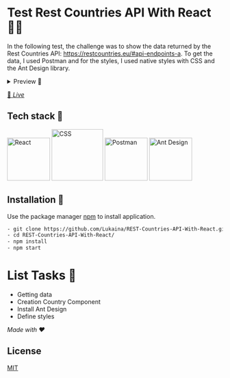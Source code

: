 # Test Rest Countries API With React 👩‍💻

In the following test, the challenge was to show the data returned by the Rest Countries API: https://restcountries.eu/#api-endpoints-a. To get the data, I used Postman and for the styles, I used native styles with CSS and the Ant Design library. 

<details>
<summary>Preview 👀</summary>    
  <img width="959" alt="Capture Test" src="https://user-images.githubusercontent.com/60724393/128646924-55acd57d-5f1f-4d48-8572-a65b26214e8a.jpg">
</details>

[🌸 _Live_](https://61105097fdc6d308d0d40ac1--rc-api-react.netlify.app/)

## Tech stack 🧰
<img widht="100" height="100" alt="React" src="https://user-images.githubusercontent.com/60724393/128647184-c6526f6f-ccc6-4922-9ff3-88e25225bf9c.png">
<img widht="100" height="120" alt="CSS" src="https://user-images.githubusercontent.com/60724393/128647228-ee53ede9-3c71-4227-b133-380e58280987.png"> <img widht="100" height="100" alt="Postman" src="https://user-images.githubusercontent.com/60724393/128647206-fee3799d-d639-44fc-9a55-32cb81e644be.png"> <img widht="100" height="100" alt="Ant Design" src="https://user-images.githubusercontent.com/60724393/128647416-750562a0-3fe4-4ce3-adfe-fed4c9ed7cdb.jpg">

## Installation 🔧

Use the package manager [npm](https://www.npmjs.com/) to install application.

```bash
- git clone https://github.com/Lukaina/REST-Countries-API-With-React.git
- cd REST-Countries-API-With-React/
- npm install
- npm start
```

# List Tasks 📜

- Getting data
- Creation Country Component
- Install Ant Design
- Define styles

_Made with ❤_

## License

[MIT](https://choosealicense.com/licenses/mit/)
